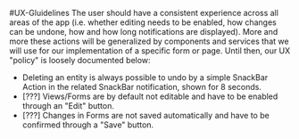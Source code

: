 #UX-Gluidelines
The user should have a consistent experience across all areas of the app (i.e. whether editing needs to be enabled, how changes can be undone, how and how long notifications are displayed). More and more these actions will be generalized by components and services that we will use for our implementation of a specific form or page. Until then, our UX "policy" is loosely documented below:

- Deleting an entity is always possible to undo by a simple SnackBar Action in the related SnackBar notification, shown for 8 seconds.
- [???] Views/Forms are by default not editable and have to be enabled through an "Edit" button.
- [???] Changes in Forms are not saved automatically and have to be confirmed through a "Save" button.

